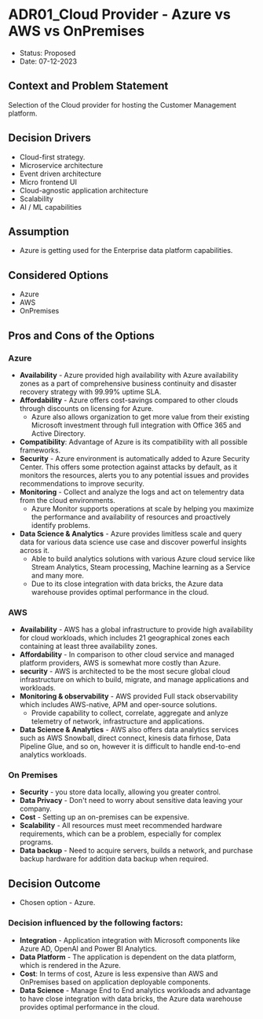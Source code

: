 # ADR01_Cloud Provider - Azure vs AWS vs OnPremises

* Status: Proposed
* Date:  07-12-2023

## Context and Problem Statement

Selection of the Cloud provider for hosting the Customer Management platform.

## Decision Drivers

* Cloud-first strategy.
* Microservice architecture
* Event driven architecture
* Micro frontend UI 
* Cloud-agnostic application architecture
* Scalability
* AI / ML capabilities

## Assumption
* Azure is getting used for the Enterprise data platform capabilities.

## Considered Options

* Azure
* AWS
* OnPremises


## Pros and Cons of the Options

### Azure

* **Availability** - Azure provided high availability with Azure availability zones as a part of comprehensive business continuity and disaster recovery strategy with 99.99% uptime SLA.
* **Affordability** - Azure offers cost-savings compared to other clouds through discounts on licensing for Azure. 
    - Azure also allows organization to get more value from their existing Microsoft investment through full integration with Office 365 and Active Directory.
* **Compatibility**: Advantage of Azure is its compatibility with all possible frameworks.
* **Security** - Azure environment is automatically added to Azure Security Center. This offers some protection against attacks by default, as it monitors the resources, alerts you to any potential issues and provides recommendations to improve security.
* **Monitoring** - Collect and analyze the logs and act on telementry data from the cloud environments. 
    - Azure Monitor supports operations at scale by helping you maximize the performance and availability of resources and proactively identify problems.
* **Data Science & Analytics** - Azure provides limitless scale and query data for various data science use case and discover powerful insights across it. 
    - Able to build analytics solutions with various Azure cloud service like Stream Analytics, Steam processing, Machine learning as a Service and many more. 
    - Due to its close integration with data bricks, the Azure data warehouse provides optimal performance in the cloud.


### AWS

* **Availability** - AWS has a global infrastructure to provide high availability for cloud workloads, which includes 21 geographical zones each containing at least three availability zones.
* **Affordability** - In comparison to other cloud service and managed platform providers, AWS is somewhat more costly than Azure.
* **security** - AWS is architected to be the most secure global cloud infrastructure on which to build, migrate, and manage applications and workloads.
* **Monitoring & observability** - AWS provided Full stack observability which includes AWS-native, APM and oper-source solutions. 
    - Provide capability to collect, correlate, aggregate and anlyze telemetry of network, infrastructure and applications.
* **Data Science & Analytics** - AWS also offers data analytics services such as AWS Snowball, direct connect, kinesis data firhose, Data Pipeline Glue, and so on, however it is difficult to handle end-to-end analytics workloads.
 

### On Premises

* **Security** - you store data locally, allowing you greater control.
* **Data Privacy** - Don't need to worry about sensitive data leaving your company.
* **Cost** - Setting up an on-premises can be expensive.
* **Scalability** - All resources must meet recommended hardware requirements, which can be a problem, especially for complex programs.
* **Data backup** - Need to acquire servers, builds a network, and purchase backup hardware for addition data backup when required.

## Decision Outcome

* Chosen option - Azure.

### Decision influenced by the following factors:
* **Integration** - Application integration with Microsoft components like Azure AD, OpenAI and Power BI Analytics.
* **Data Platform** - The application is dependent on the data platform, which is rendered in the Azure.
* **Cost**: In terms of cost, Azure is less expensive than AWS and OnPremises based on application deployable components.
* **Data Science** - Manage End to End analytics workloads and advantage to have close integration with data bricks, the Azure data warehouse provides optimal performance in the cloud.